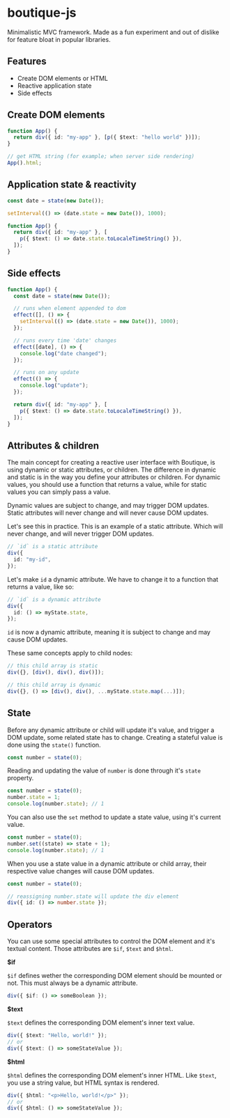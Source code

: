 # boutique-js

Minimalistic MVC framework. Made as a fun experiment and out of dislike for feature bloat in popular libraries.

## Features

- Create DOM elements or HTML
- Reactive application state
- Side effects

## Create DOM elements

```ts
function App() {
  return div({ id: "my-app" }, [p({ $text: "hello world" })]);
}

// get HTML string (for example; when server side rendering)
App().html;
```

## Application state & reactivity

```ts
const date = state(new Date());

setInterval(() => (date.state = new Date()), 1000);

function App() {
  return div({ id: "my-app" }, [
    p({ $text: () => date.state.toLocaleTimeString() }),
  ]);
}
```

## Side effects

```ts
function App() {
  const date = state(new Date());

  // runs when element appended to dom
  effect([], () => {
    setInterval(() => (date.state = new Date()), 1000);
  });

  // runs every time 'date' changes
  effect([date], () => {
    console.log("date changed");
  });

  // runs on any update
  effect(() => {
    console.log("update");
  });

  return div({ id: "my-app" }, [
    p({ $text: () => date.state.toLocaleTimeString() }),
  ]);
}
```

## Attributes & children

The main concept for creating a reactive user interface with Boutique, is using dynamic or static attributes, or children. The difference in dynamic and static is in the way you define your attributes or children. For dynamic values, you should use a function that returns a value, while for static values you can simply pass a value.

Dynamic values are subject to change, and may trigger DOM updates. Static attributes will never change and will never cause DOM updates.

Let's see this in practice. This is an example of a static attribute. Which will never change, and will never trigger DOM updates.

```ts
// `id` is a static attribute
div({
  id: "my-id",
});
```

Let's make `id` a dynamic attribute. We have to change it to a function that returns a value, like so:

```ts
// `id` is a dynamic attribute
div({
  id: () => myState.state,
});
```

`id` is now a dynamic attribute, meaning it is subject to change and may cause DOM updates.

These same concepts apply to child nodes:

```ts
// this child array is static
div({}, [div(), div(), div()]);

// this child array is dynamic
div({}, () => [div(), div(), ...myState.state.map(...)]);
```

## State

Before any dynamic attribute or child will update it's value, and trigger a DOM update, some related state has to change. Creating a stateful value is done using the `state()` function.

```ts
const number = state(0);
```

Reading and updating the value of `number` is done through it's `state` property.

```ts
const number = state(0);
number.state = 1;
console.log(number.state); // 1
```

You can also use the `set` method to update a state value, using it's current value.

```ts
const number = state(0);
number.set((state) => state + 1);
console.log(number.state); // 1
```

When you use a state value in a dynamic attribute or child array, their respective value changes will cause DOM updates.

```ts
const number = state(0);

// reassigning number.state will update the div element
div({ id: () => number.state });
```

## Operators

You can use some special attributes to control the DOM element and it's textual content.
Those attributes are `$if`, `$text` and `$html`.

**$if**

`$if` defines wether the corresponding DOM element should be mounted or not. This must always be a dynamic attribute.

```ts
div({ $if: () => someBoolean });
```

**$text**

`$text` defines the corresponding DOM element's inner text value.

```ts
div({ $text: "Hello, world!" });
// or
div({ $text: () => someStateValue });
```

**$html**

`$html` defines the corresponding DOM element's inner HTML. Like `$text`, you use a string value, but HTML syntax is rendered.

```ts
div({ $html: "<p>Hello, world!</p>" });
// or
div({ $html: () => someStateValue });
```
